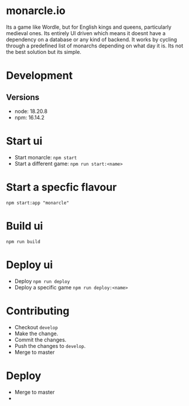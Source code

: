 # monarcle.io

Its a game like Wordle, but for English kings and queens, particularly medieval ones. Its entirely UI driven which means it doesnt have a dependency on a database or any kind of backend. It works by cycling through a predefined list of monarchs depending on what day it is. Its not the best solution but its simple.

# Development

## Versions

- node: 18.20.8
- npm: 16.14.2

# Start ui

- Start monarcle: `npm start`
- Start a different game: `npm run start:<name>`

# Start a specfic flavour

`npm start:app "monarcle"`

# Build ui

`npm run build`

# Deploy ui

- Deploy `npm run deploy`
- Deploy a specific game `npm run deploy:<name>`

# Contributing

- Checkout `develop`
- Make the change.
- Commit the changes.
- Push the changes to `develop`.
- Merge to master

# Deploy

- Merge to master
-
